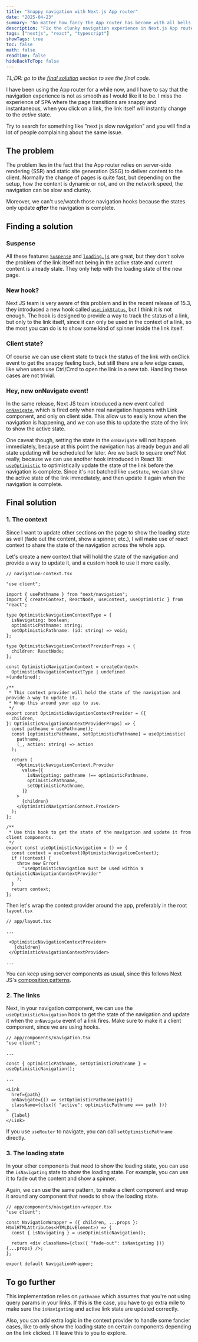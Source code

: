 ```yaml
---
title: "Snappy navigation with Next.js App router"
date: "2025-04-23"
summary: "No matter how fancy the App router has become with all bells and whistles, the clunky navigation experience always bothers me."
description: "Fix the clunky navigation experience in Next.js App router with a simple solution."
tags: ["nextjs", "react", "typescript"]
showTags: true
toc: false
math: false
readTime: false
hideBackToTop: false
---
```


_TL;DR: go to the [final solution](#final-solution) section to see the final code._

I have been using the App router for a while now, and I have to say that the navigation experience is not as smooth as I would like it to be. I miss the experience of SPA where the page transitions are snappy and instantaneous, when you click on a link, the link itself will instantly change to the _active_ state.

Try to search for something like "next js slow navigation" and you will find a lot of people complaining about the same issue.

## The problem

The problem lies in the fact that the App router relies on server-side rendering (SSR) and static site generation (SSG) to deliver content to the client. Normally the change of pages is quite fast, but depending on the setup, how the content is dynamic or not, and on the network speed, the navigation can be slow and clunky.

Moreover, we can't use/watch those navigation hooks because the states only update **_after_** the navigation is complete.

## Finding a solution

### Suspense

All these features [`Suspense`](https://react.dev/reference/react/Suspense) and [`loading.js`](https://nextjs.org/docs/app/building-your-application/routing/loading-ui-and-streaming) are great, but they don't solve the problem of the link itself not being in the active state and current content is already stale. They only help with the loading state of the new page.

### New hook?

Next JS team is very aware of this problem and in the recent release of 15.3, they introduced a new hook called [`useLinkStatus`](https://nextjs.org/blog/next-15-3#uselinkstatus), but I think it is not enough. The hook is designed to provide a way to track the status of a link, but only to the link itself, since it can only be used in the context of a link, so the most you can do is to show some kind of spinner inside the link itself.

### Client state?

Of course we can use client state to track the status of the link with onClick event to get the snappy feeling back, but still there are a few edge cases, like when users use Ctrl/Cmd to open the link in a new tab. Handling these cases are not trivial.

### Hey, new onNavigate event!

In the same release, Next JS team introduced a new event called [`onNavigate`](https://nextjs.org/docs/app/api-reference/components/link#onnavigate), which is fired only when real navigation happens with Link component, and only on client side. This allow us to easily know when the navigation is happening, and we can use this to update the state of the link to show the active state.

One caveat though, setting the state in the `onNavigate` will not happen immediately, because at this point the navigation has already begun and all state updating will be scheduled for later. Are we back to square one? Not really, because we can use another hook introduced in React 18: [`useOptimistic`](https://react.dev/reference/react/useOptimistic) to optimistically update the state of the link before the navigation is complete. Since it's not batched like `useState`, we can show the active state of the link immediately, and then update it again when the navigation is complete.

## Final solution

### 1. The context

Since I want to update other sections on the page to show the loading state as well (fade out the content, show a spinner, etc.), I will make use of react context to share the state of the navigation across the whole app.

Let's create a new context that will hold the state of the navigation and provide a way to update it, and a custom hook to use it more easily.

```tsx
// navigation-context.tsx

"use client";

import { usePathname } from "next/navigation";
import { createContext, ReactNode, useContext, useOptimistic } from "react";

type OptimisticNavigationContextType = {
  isNavigating: boolean;
  optimisticPathname: string;
  setOptimisticPathname: (id: string) => void;
};

type OptimisticNavigationContextProviderProps = {
  children: ReactNode;
};

const OptimisticNavigationContext = createContext<
  OptimisticNavigationContextType | undefined
>(undefined);

/**
 * This context provider will hold the state of the navigation and provide a way to update it.
 * Wrap this around your app to use.
 */
export const OptimisticNavigationContextProvider = ({
  children,
}: OptimisticNavigationContextProviderProps) => {
  const pathname = usePathname();
  const [optimisticPathname, setOptimisticPathname] = useOptimistic(
    pathname,
    (_, action: string) => action
  );

  return (
    <OptimisticNavigationContext.Provider
      value={{
        isNavigating: pathname !== optimisticPathname,
        optimisticPathname,
        setOptimisticPathname,
      }}
    >
      {children}
    </OptimisticNavigationContext.Provider>
  );
};

/**
 * Use this hook to get the state of the navigation and update it from client components.
 */
export const useOptimisticNavigation = () => {
  const context = useContext(OptimisticNavigationContext);
  if (!context) {
    throw new Error(
      "useOptimisticNavigation must be used within a OptimisticNavigationContextProvider"
    );
  }
  return context;
};
```

Then let's wrap the context provider around the app, preferably in the root `layout.tsx`

```tsx
// app/layout.tsx

...

 <OptimisticNavigationContextProvider>
   {children}
 </OptimisticNavigationContextProvider>

...
```

You can keep using server components as usual, since this follows Next JS's [composition patterns](https://nextjs.org/docs/app/building-your-application/rendering/composition-patterns#using-context-providers).

### 2. The links

Next, in your navigation component, we can use the `useOptimisticNavigation` hook to get the state of the navigation and update it when the `onNavigate` event of a link fires. Make sure to make it a client component, since we are using hooks.

```tsx
// app/components/navigation.tsx
"use client";

...

const { optimisticPathname, setOptimisticPathname } = useOptimisticNavigation();

...

<Link 
  href={path}
  onNavigate={() => setOptimisticPathname(path)}
  className={clsx({ "active": optimisticPathname === path })}
>
  {label}
</Link>
```

If you use `useRouter` to navigate, you can call `setOptimisticPathname` directly.

### 3. The loading state

In your other components that need to show the loading state, you can use the `isNavigating` state to show the loading state. For example, you can use it to fade out the content and show a spinner.

Again, we can use the same pattern, to make a client component and wrap it around any component that needs to show the loading state.

```tsx
// app/components/navigation-wrapper.tsx
"use client";

const NavigationWrapper = ({ children, ...props }: HtmlHTMLAttributes<HTMLDivElement>) => {
  const { isNavigating } = useOptimisticNavigation();

  return <div className={clsx({ "fade-out": isNavigating })} {...props} />;
};

export default NavigationWrapper;
```

## To go further

This implementation relies on `pathname` which assumes that you're not using query params in your links. If this is the case, you have to go extra mile to make sure the `isNavigating` and active link state are updated correctly.

Also, you can add extra logic in the context provider to handle some fancier cases, like to only show the loading state on certain components depending on the link clicked. I'll leave this to you to explore.